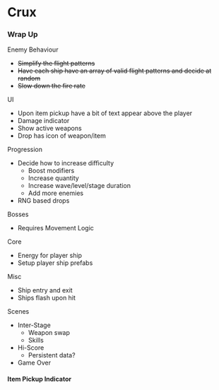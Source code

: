 # Crux

### Wrap Up

Enemy Behaviour
  - ~~Simplify the flight patterns~~
  - ~~Have each ship have an array of valid flight patterns and decide at random~~
  - ~~Slow down the fire rate~~

UI
  - Upon item pickup have a bit of text appear above the player
  - Damage indicator
  - Show active weapons
  - Drop has icon of weapon/item

Progression
  - Decide how to increase difficulty
    - Boost modifiers
    - Increase quantity
    - Increase wave/level/stage duration
    - Add more enemies
  - RNG based drops

Bosses
  - Requires Movement Logic

Core
  - Energy for player ship
  - Setup player ship prefabs

Misc
  - Ship entry and exit
  - Ships flash upon hit

Scenes
  - Inter-Stage
    - Weapon swap
    - Skills
  - Hi-Score
    - Persistent data?
  - Game Over

#### Item Pickup Indicator
